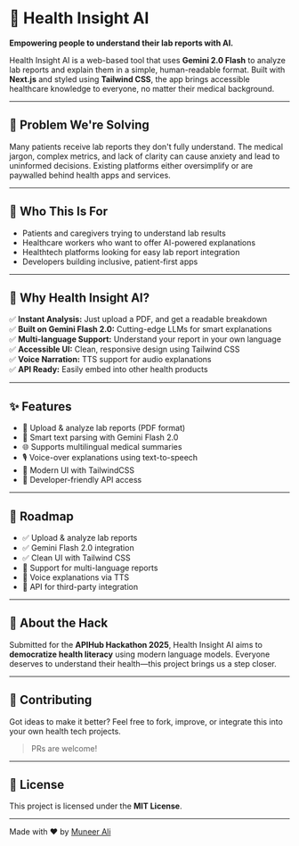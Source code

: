 # 🧬 Health Insight AI

**Empowering people to understand their lab reports with AI.**

Health Insight AI is a web-based tool that uses **Gemini 2.0 Flash** to analyze lab reports and explain them in a simple, human-readable format. Built with **Next.js** and styled using **Tailwind CSS**, the app brings accessible healthcare knowledge to everyone, no matter their medical background.

---

## 🚨 Problem We're Solving

Many patients receive lab reports they don't fully understand. The medical jargon, complex metrics, and lack of clarity can cause anxiety and lead to uninformed decisions. Existing platforms either oversimplify or are paywalled behind health apps and services.

---

## 🎯 Who This Is For

- Patients and caregivers trying to understand lab results  
- Healthcare workers who want to offer AI-powered explanations  
- Healthtech platforms looking for easy lab report integration  
- Developers building inclusive, patient-first apps  

---

## 🌟 Why Health Insight AI?

✅ **Instant Analysis:** Just upload a PDF, and get a readable breakdown  
✅ **Built on Gemini Flash 2.0:** Cutting-edge LLMs for smart explanations  
✅ **Multi-language Support:** Understand your report in your own language  
✅ **Accessible UI:** Clean, responsive design using Tailwind CSS  
✅ **Voice Narration:** TTS support for audio explanations  
✅ **API Ready:** Easily embed into other health products  

---

## ✨ Features

- 📄 Upload & analyze lab reports (PDF format)
- 🧠 Smart text parsing with Gemini Flash 2.0
- 🌐 Supports multilingual medical summaries
- 🎙️ Voice-over explanations using text-to-speech
- 🎨 Modern UI with TailwindCSS
- 🔌 Developer-friendly API access

---

## 🏁 Roadmap

- ✅ Upload & analyze lab reports  
- ✅ Gemini Flash 2.0 integration  
- ✅ Clean UI with Tailwind CSS  
- 🚧 Support for multi-language reports  
- 🚧 Voice explanations via TTS  
- 🚧 API for third-party integration  

---

## 🧠 About the Hack

Submitted for the **APIHub Hackathon 2025**, Health Insight AI aims to **democratize health literacy** using modern language models. Everyone deserves to understand their health—this project brings us a step closer.

---

## 🙌 Contributing

Got ideas to make it better? Feel free to fork, improve, or integrate this into your own health tech projects.

> PRs are welcome!

---

## 📄 License

This project is licensed under the **MIT License**.

---

Made with ❤️ by [Muneer Ali](https://github.com/Muneerali199)
